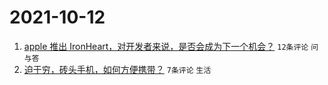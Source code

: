 # 2021-10-12

1. [apple 推出 IronHeart，对开发者来说，是否会成为下一个机会？](https://www.v2ex.com/t/807191) `12条评论` `问与答`
1. [迫于穷，砖头手机，如何方便携带？](https://www.v2ex.com/t/807202) `7条评论` `生活`
